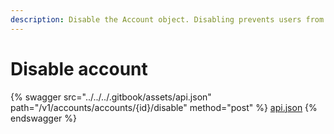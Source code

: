 ```yaml
---
description: Disable the Account object. Disabling prevents users from signing in
---
```


# Disable account



{% swagger src="../../../.gitbook/assets/api.json" path="/v1/accounts/accounts/{id}/disable" method="post" %}
[api.json](../../../.gitbook/assets/api.json)
{% endswagger %}

